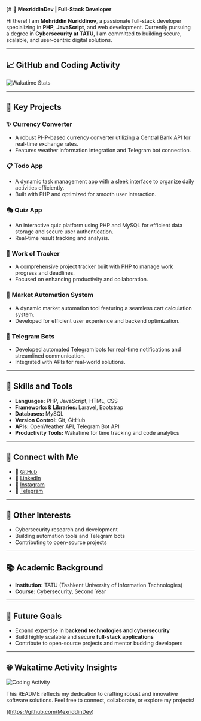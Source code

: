 [# 🔧 **MexriddinDev | Full-Stack Developer**

Hi there! I am **Mehriddin Nuriddinov**, a passionate full-stack developer specializing in **PHP**, **JavaScript**, and web development. Currently pursuing a degree in **Cybersecurity at TATU**, I am committed to building secure, scalable, and user-centric digital solutions.

---

## 📈 **GitHub and Coding Activity**

![Wakatime Stats]([https://wakatime.com/badge/user/your-wakatime-id.svg](https://wakatime.com/dashboard))

---

## 🔮 **Key Projects**

### ✨ **Currency Converter**

- A robust PHP-based currency converter utilizing a Central Bank API for real-time exchange rates.
- Features weather information integration and Telegram bot connection.

### 📋 **Todo App**

- A dynamic task management app with a sleek interface to organize daily activities efficiently.
- Built with PHP and optimized for smooth user interaction.

### 🎭 **Quiz App**

- An interactive quiz platform using PHP and MySQL for efficient data storage and secure user authentication.
- Real-time result tracking and analysis.

### 💼 **Work of Tracker**

- A comprehensive project tracker built with PHP to manage work progress and deadlines.
- Focused on enhancing productivity and collaboration.

### 🛒 **Market Automation System**

- A dynamic market automation tool featuring a seamless cart calculation system.
- Developed for efficient user experience and backend optimization.

### 🔧 **Telegram Bots**

- Developed automated Telegram bots for real-time notifications and streamlined communication.
- Integrated with APIs for real-world solutions.

---

## 🔧 **Skills and Tools**

- **Languages:** PHP, JavaScript, HTML, CSS
- **Frameworks & Libraries:** Laravel, Bootstrap
- **Databases:** MySQL
- **Version Control:** Git, GitHub
- **APIs:** OpenWeather API, Telegram Bot API
- **Productivity Tools:** Wakatime for time tracking and code analytics

---

## 🔗 **Connect with Me**

- 🔖 [GitHub](https://github.com/MexriddinDev)
- 👤 [LinkedIn](https://linkedin.com/in/your-profile)
- 🔹 [Instagram](https://instagram.com/your-profile)
- 💌 [Telegram](https://t.me/your-profile)

---

## 🌟 **Other Interests**

- Cybersecurity research and development
- Building automation tools and Telegram bots
- Contributing to open-source projects

---

## 📚 **Academic Background**

- **Institution:** TATU (Tashkent University of Information Technologies)
- **Course:** Cybersecurity, Second Year

---

## 📅 **Future Goals**

- Expand expertise in **backend technologies and cybersecurity**
- Build highly scalable and secure **full-stack applications**
- Contribute to open-source projects and mentor budding developers

---

## 🌐 **Wakatime Activity Insights**

![Coding Activity](https://wakatime.com/share/your-activity-graph.svg)

This README reflects my dedication to crafting robust and innovative software solutions. Feel free to connect, collaborate, or explore my projects!


](https://github.com/MexriddinDev)
